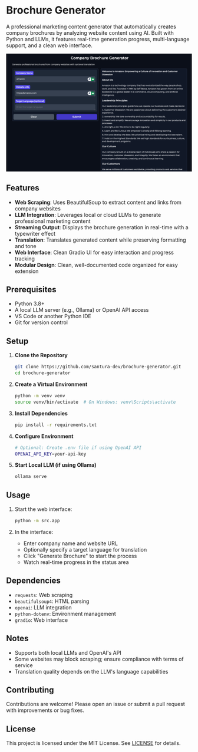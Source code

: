 # Brochure Generator

A professional marketing content generator that automatically creates company brochures by analyzing website content using AI. Built with Python and LLMs, it features real-time generation progress, multi-language support, and a clean web interface.

![Brochure Generator Interface](assets/interface.png)

## Features

- **Web Scraping**: Uses BeautifulSoup to extract content and links from company websites
- **LLM Integration**: Leverages local or cloud LLMs to generate professional marketing content
- **Streaming Output**: Displays the brochure generation in real-time with a typewriter effect
- **Translation**: Translates generated content while preserving formatting and tone
- **Web Interface**: Clean Gradio UI for easy interaction and progress tracking
- **Modular Design**: Clean, well-documented code organized for easy extension

## Prerequisites

- Python 3.8+
- A local LLM server (e.g., Ollama) or OpenAI API access
- VS Code or another Python IDE
- Git for version control

## Setup

1. **Clone the Repository**

   ```bash
   git clone https://github.com/santura-dev/brochure-generator.git
   cd brochure-generator
   ```

2. **Create a Virtual Environment**

   ```bash
   python -m venv venv
   source venv/bin/activate  # On Windows: venv\Scripts\activate
   ```

3. **Install Dependencies**

   ```bash
   pip install -r requirements.txt
   ```

4. **Configure Environment**

   ```bash
   # Optional: Create .env file if using OpenAI API
   OPENAI_API_KEY=your-api-key
   ```

5. **Start Local LLM (if using Ollama)**
   ```bash
   ollama serve
   ```

## Usage

1. Start the web interface:

   ```bash
   python -m src.app
   ```

2. In the interface:
   - Enter company name and website URL
   - Optionally specify a target language for translation
   - Click "Generate Brochure" to start the process
   - Watch real-time progress in the status area

## Dependencies

- `requests`: Web scraping
- `beautifulsoup4`: HTML parsing
- `openai`: LLM integration
- `python-dotenv`: Environment management
- `gradio`: Web interface

## Notes

- Supports both local LLMs and OpenAI's API
- Some websites may block scraping; ensure compliance with terms of service
- Translation quality depends on the LLM's language capabilities

## Contributing

Contributions are welcome! Please open an issue or submit a pull request with improvements or bug fixes.

## License

This project is licensed under the MIT License. See [LICENSE](LICENSE) for details.
